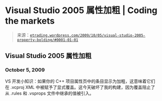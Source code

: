 <!--yml

category: 未分类

date: 2024-05-12 19:38:45

-->

# Visual Studio 2005 属性加粗 | Coding the markets

> 来源：[`etrading.wordpress.com/2009/10/05/visual-studio-2005-property-bolding/#0001-01-01`](https://etrading.wordpress.com/2009/10/05/visual-studio-2005-property-bolding/#0001-01-01)

## Visual Studio 2005 属性加粗

### October 5, 2009

VS 开发小知识：如果你的 C++ 项目属性页中的条目显示为加粗，这意味着它们在 .vcproj XML 中被赋予了显式覆盖。这今天破坏了我的构建，因为覆盖阻止了从 .rules 和 .vsprops 文件中继承的值被引入。
